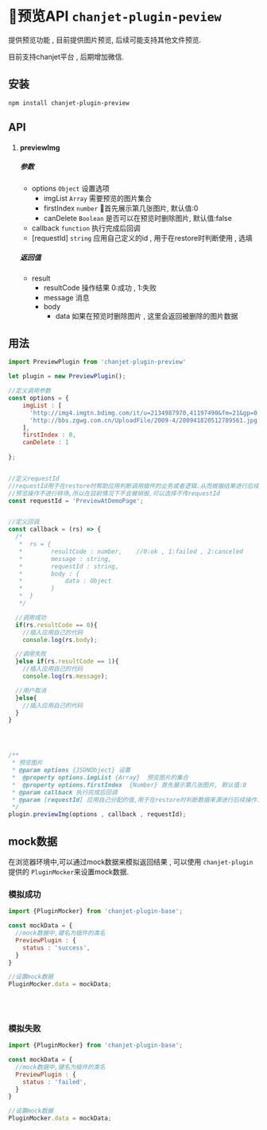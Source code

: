# 预览API `chanjet-plugin-peview`

提供预览功能 , 目前提供图片预览, 后续可能支持其他文件预览.

目前支持chanjet平台 , 后期增加微信.



## 安装

```
npm install chanjet-plugin-preview
```



## API



1. #### previewImg

   ##### 参数

   - options `Object` 设置选项
     - imgList `Array` 需要预览的图片集合
     - firstIndex `number` 首先展示第几张图片, 默认值:0
     - canDelete `Boolean` 是否可以在预览时删除图片, 默认值:false
   - callback `function` 执行完成后回调
   - [requestId] `string` 应用自己定义的id , 用于在restore时判断使用 , 选填

   ##### 返回值

   - result
     - resultCode 操作结果 0:成功 , 1:失败
     - message 消息
     - body
       - data 如果在预览时删除图片 , 这里会返回被删除的图片数据





## 用法

```javascript
import PreviewPlugin from 'chanjet-plugin-preview'

let plugin = new PreviewPlugin();

//定义调用参数
const options = {
    imgList : [
      'http://img4.imgtn.bdimg.com/it/u=2134987970,41197490&fm=21&gp=0.jpg' ,
      'http://bbs.zgwg.com.cn/UploadFile/2009-4/200941820512789561.jpg'
    ],
    firstIndex : 0,
  	canDelete : 1
  
};


//定义requestId 
//requestId用于在restore时帮助应用判断调用插件的业务或者逻辑.从而根据结果进行后续操作
//预览操作不进行转场,所以在目前情况下不会被销毁,可以选择不传requestId
const requestId = 'PreviewAtDemoPage';


//定义回调
const callback = (rs) => {
  /*
   *  rs = {
   *		resultCode : number,	//0:ok , 1:failed , 2:canceled
   *		message : string,	
   *		requestId : string,
   *		body : {
   *			data : Object
   *		}
   *  }
   */

  //调用成功
  if(rs.resultCode == 0){
	//插入应用自己的代码
    console.log(rs.body);

  //调用失败
  }else if(rs.resultCode == 1){
  	//插入应用自己的代码
    console.log(rs.message);

  //用户取消
  }else{
  	//插入应用自己的代码
  }
}




/**
 * 预览图片
 * @param options {JSONObject} 设置
 *  @property options.imgList {Array}  预览图片的集合
 *  @property options.firstIndex  {Number} 首先展示第几张图片, 默认值:0
 * @param callback 执行完成后回调
 * @param [requestId] 应用自己分配的值,用于在restore时判断数据来源进行后续操作.
 */
plugin.previewImg(options , callback , requestId);
```





## mock数据

在浏览器环境中,可以通过mock数据来模拟返回结果 , 可以使用 `chanjet-plugin` 提供的 `PluginMocker`来设置mock数据.



### 模拟成功

```javascript
import {PluginMocker} from 'chanjet-plugin-base';

const mockData = {
  //mock数据中,键名为插件的类名
  PreviewPlugin : {
    status : 'success',
  }
}

//设置mock数据
PluginMocker.data = mockData;
  
  
  
```



### 模拟失败

```javascript
import {PluginMocker} from 'chanjet-plugin-base';

const mockData = {
  //mock数据中,键名为插件的类名
  PreviewPlugin : {
    status : 'failed',
  }
}

//设置mock数据
PluginMocker.data = mockData;
```







